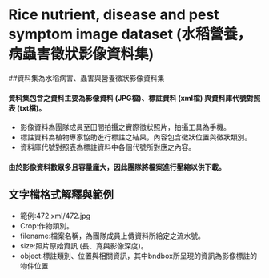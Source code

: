 # Rice nutrient, disease and pest symptom image dataset (水稻營養，病蟲害徵狀影像資料集)
##資料集為水稻病害、蟲害與營養徵狀影像資料集
#### 資料集包含之資料主要為影像資料 (JPG檔)、標註資料 (xml檔) 與資料庫代號對照表 (txt檔)。 
* 影像資料為團隊成員至田間拍攝之實際徵狀照片，拍攝工具為手機。 
* 標註資料為植物專家協助進行標註之結果，內容包含徵狀位置與徵狀類別。 
* 資料庫代號對照表為標註資料中各個代號所對應之內容。 

#### 由於影像資料數眾多且容量龐大，因此團隊將檔案進行壓縮以供下載。

## 文字檔格式解釋與範例
* 範例:472.xml/472.jpg 
* Crop:作物類別。
* filename:檔案名稱，為團隊成員上傳資料所給定之流水號。
* size:照片原始資訊 (長、寬與影像深度)。
* object:標註類別、位置與相關資訊，其中bndbox所呈現的資訊為影像標註的物件位置